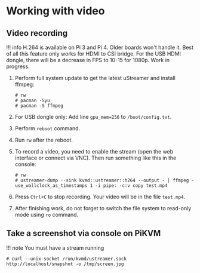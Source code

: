 # Working with video

## Video recording

!!! info
    H.264 is available on Pi 3 and Pi 4. Older boards won't handle it. Best of all this feature only works for HDMI to CSI bridge. For the USB HDMI dongle, there will be a decrease in FPS to 10-15 for 1080p. Work in progress.

1. Perform full system update to get the latest uStreamer and install ffmpeg:

    ```
    # rw
    # pacman -Syu
    # pacman -S ffmpeg
    ```

2. For USB dongle only: Add line `gpu_mem=256` to `/boot/config.txt`.

3. Perform `reboot` command.

4. Run `rw` after the reboot.

6. To record a video, you need to enable the stream (open the web interface or connect via VNC). Then run something like this in the console:

    ```
    # rw
    # ustreamer-dump --sink kvmd::ustreamer::h264 --output - | ffmpeg -use_wallclock_as_timestamps 1 -i pipe: -c:v copy test.mp4
    ```

7. Press `Ctrl+C` to stop recording. Your video will be in the file `test.mp4`.

8. After finishing work, do not forget to switch the file system to read-only mode using `ro` command.


## Take a screenshot via console on PiKVM

!!! note
    You must have a stream running

```
# curl --unix-socket /run/kvmd/ustreamer.sock http://localhost/snapshot -o /tmp/screen.jpg
```
